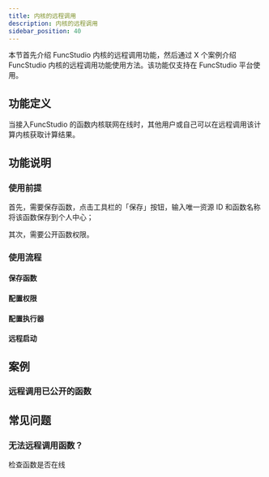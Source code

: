 ```yaml
---
title: 内核的远程调用
description: 内核的远程调用
sidebar_position: 40
---
```


本节首先介绍 FuncStudio 内核的远程调用功能，然后通过 X 个案例介绍 FuncStudio 内核的远程调用功能使用方法。该功能仅支持在 FuncStudio 平台使用。

## 功能定义

当接入FuncStudio 的函数内核联网在线时，其他用户或自己可以在远程调用该计算内核获取计算结果。

## 功能说明

### 使用前提

首先，需要保存函数，点击工具栏的「保存」按钮，输入唯一资源 ID 和函数名称将该函数保存到个人中心；

其次，需要公开函数权限。

### 使用流程

#### 保存函数

#### 配置权限

#### 配置执行器

#### 远程启动

## 案例

### 远程调用已公开的函数

## 常见问题

### 无法远程调用函数？

检查函数是否在线